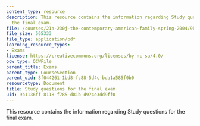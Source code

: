 ```yaml
---
content_type: resource
description: This resource contains the information regarding Study questions for
  the final exam.
file: /courses/21a-230j-the-contemporary-american-family-spring-2004/9b1136ff8118f785d81bd974e3dd9ff0_MIT21A_230JS04_study_ques.pdf
file_size: 565333
file_type: application/pdf
learning_resource_types:
- Exams
license: https://creativecommons.org/licenses/by-nc-sa/4.0/
ocw_type: OCWFile
parent_title: Exams
parent_type: CourseSection
parent_uid: 8f044261-1bd8-fc88-5d4c-bda1a585f0b0
resourcetype: Document
title: Study questions for the final exam
uid: 9b1136ff-8118-f785-d81b-d974e3dd9ff0
---
```

This resource contains the information regarding Study questions for the final exam.